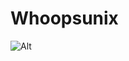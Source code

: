 # Whoopsunix

![Alt](https://repobeats.axiom.co/api/embed/0efb3ae5376b2ee6abde3addd55c585ef93d3858.svg "Repobeats analytics image")